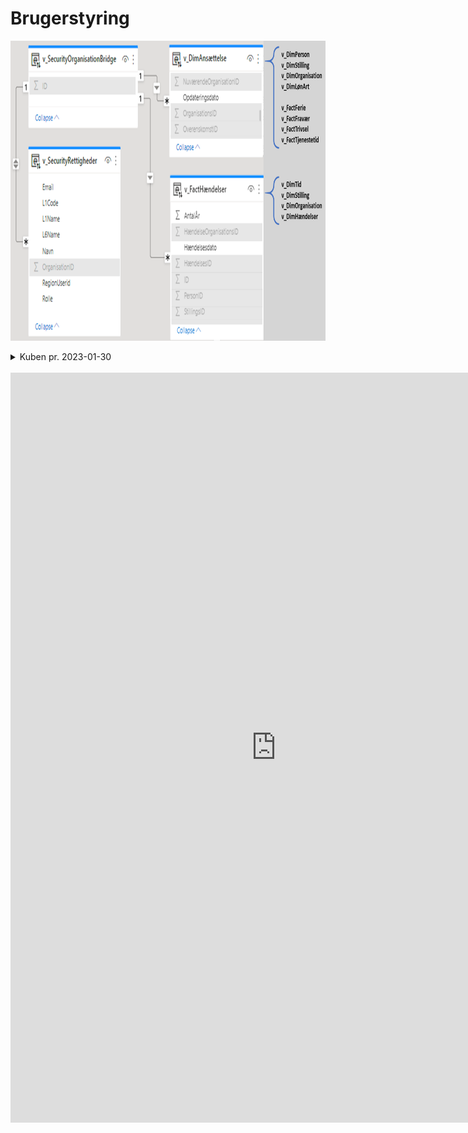 # Brugerstyring

<!-- ERD, brugerstyring -->
<center>
 <img src="Images/ERD_Brugerstyring.png" height="480" width="800" alt="ERD (PBI), brugerstyring" style="vertical-align:middle"/>
</center>
<br>



<details><summary markdown="span">Kuben pr. 2023-01-30</summary>
 <center>
  <img src="Images/ERD_Brugerstyring.png" height="480" width="800" alt="ERD (PBI), brugerstyring" style="vertical-align:middle"/>
 </center>
</details>
<br> 



<!-- Embed iFrame. word-doc: Brugerstyring.docx" på OneDrive-->
<center>
<iframe src="https://regionh-my.sharepoint.com/personal/stefan_sajin-henningsen_regionh_dk/_layouts/15/Doc.aspx?sourcedoc={0e624a26-13b0-4f1c-8729-b16bf20cb610}&amp;action=embedview&amp;wdEmbedCode=0&amp;wdPrint=0&wdToolbar=FALSE" height="1200" width="850" frameborder="0" seamless="yes"></iframe>
</center>
<br>
